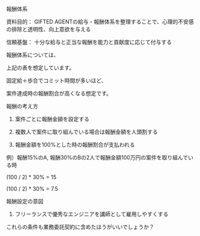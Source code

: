 報酬体系



資料目的： GIFTED AGENTの給与・報酬体系を整理することで、心理的不安感の排除と透明性、向上意欲を与える

信頼基盤： 十分な給与と正当な報酬を能力と貢献度に応じて付与する

報酬体系については、

上記の表を想定しています。

固定給＋歩合でコミット時間が多いほど、

案件達成時の報酬割合が高くなる想定です。

報酬の考え方

1. 案件ごとに報酬金額を設定する

2. 複数人で案件に取り組んでいる場合は報酬金額を人頭割する

3. 報酬金額を100%とした時の報酬割合が支払われる


例）報酬15%のA, 報酬30%のBの2人で報酬金額100万円の案件を取り組んでいる時

\(100 \/ 2\) \* 30% = 15

\(100 \/ 2\) \* 30% = 7.5

報酬設定の意図

1. フリーランスで優秀なエンジニアを講師として雇用しやすくする

これらの条件も業務委託契約に含めたほうがいいでしょうか？

